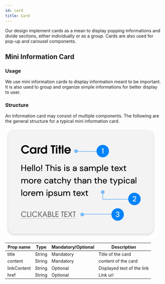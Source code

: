 ```yaml
---
id: card
title: Card
---
```

Our design implement cards as a mean to display popping informations and divide sections, either individually or as a group. Cards are also used for pop-up and carousel components.

## Mini Information Card

### Usage
We use mini information cards to display information meant to be important. It is also used to group and organize simple informations for better display to user.

### Structure
An information card may consist of multiple components. The following are the general structure for a typical mini information card.

<img src='../static/img/card-example.svg' alt=''/>

| Prop name   | Type   | Mandatory/Optional | Description                |
|-------------|--------|--------------------|----------------------------|
| title       | String | Mandatory          | Title of the card          |
| content     | String | Mandatory          | content of the card        |
| linkContent | String | Optional           | Displayed text of the link |
| href        | String | Optional           | Link url                   |
